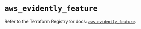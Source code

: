 # `aws_evidently_feature`

Refer to the Terraform Registry for docs: [`aws_evidently_feature`](https://registry.terraform.io/providers/hashicorp/aws/6.14.0/docs/resources/evidently_feature).
